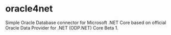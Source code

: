 # oracle4net
Simple Oracle Database connector for Microsoft .NET Core based on official Oracle Data Provider for .NET (ODP.NET) Core Beta 1.
